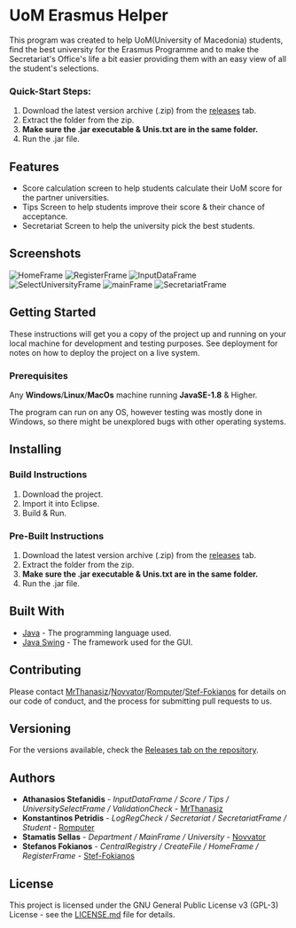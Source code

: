 
# UoM Erasmus Helper

This program was created to help UoM(University of Macedonia) students, find the best university for the Erasmus Programme and to make the Secretariat's Office's life a bit easier providing them with an easy view of all the student's selections.

### Quick-Start Steps:

1. Download the latest version archive (.zip) from the [releases](https://github.com/MrThanasiz/UoM-Erasmus-Helper/releases) tab.
2. Extract the folder from the zip.
3. **Make sure the .jar executable & Unis.txt are in the same folder.**
4. Run the .jar file.

## Features
* Score calculation screen to help students calculate their UoM score for the partner universities.
* Tips Screen to help students improve their score & their chance of acceptance.
* Secretariat Screen to help the university pick the best students.

## Screenshots

![HomeFrame](https://user-images.githubusercontent.com/8089997/59288947-9c254680-8c7d-11e9-864e-28ac08d16070.png)
![RegisterFrame](https://user-images.githubusercontent.com/8089997/59288942-9af41980-8c7d-11e9-82de-b19a164ec3b1.png)
![InputDataFrame](https://user-images.githubusercontent.com/8089997/59288946-9b8cb000-8c7d-11e9-8d76-c89fc1d6195c.png)
![SelectUniversityFrame](https://user-images.githubusercontent.com/8089997/59288949-9c254680-8c7d-11e9-88f7-eae7ead76a14.png)
![mainFrame](https://user-images.githubusercontent.com/8089997/59383589-dcadbe80-8d68-11e9-8b13-9f5c988e7c3a.png)
![SecretariatFrame](https://user-images.githubusercontent.com/8089997/59288940-9a5b8300-8c7d-11e9-841d-8711bc192059.png)




## Getting Started

These instructions will get you a copy of the project up and running on your local machine for development and testing purposes. See deployment for notes on how to deploy the project on a live system.


### Prerequisites

Any **Windows**/**Linux**/**MacOs** machine running **JavaSE-1.8** & Higher.

The program can run on any OS, however testing was mostly done in Windows, so there might be unexplored bugs with other operating systems.


## Installing

### Build Instructions

1.  Download the project.
2.  Import it into Eclipse.
3.  Build & Run.

### Pre-Built Instructions

1. Download the latest version archive (.zip) from the [releases](https://github.com/MrThanasiz/UoM-Erasmus-Helper/releases) tab.
2. Extract the folder from the zip.
3. **Make sure the .jar executable & Unis.txt are in the same folder.**
4. Run the .jar file.


## Built With

* [Java](https://en.wikipedia.org/wiki/Java_(programming_language)) - The programming language used.
* [Java Swing](https://en.wikipedia.org/wiki/Swing_(Java)) - The framework used for the GUI.

## Contributing

Please contact [MrThanasiz](https://github.com/MrThanasiz)/[Novvator](https://github.com/Novvator)/[Romputer](https://github.com/Romputer)/[Stef-Fokianos](https://github.com/Stef-fokianos) for details on our code of conduct, and the process for submitting pull requests to us.

## Versioning

For the versions available, check the [Releases tab on the repository](https://github.com/MrThanasiz/UoM-Erasmus-Helper/releases). 

## Authors

* **Athanasios Stefanidis** - *InputDataFrame / Score / Tips / UniversitySelectFrame / ValidationCheck* - [MrThanasiz](https://github.com/MrThanasiz/)
* **Konstantinos Petridis** - *LogRegCheck / Secretariat / SecretariatFrame / Student* - [Romputer](https://github.com/Romputer)
* **Stamatis Sellas** - *Department / MainFrame / University* - [Novvator](https://github.com/Novvator)
* **Stefanos Fokianos** - *CentralRegistry / CreateFile / HomeFrame / RegisterFrame* - [Stef-Fokianos](https://github.com/Stef-fokianos)


## License

This project is licensed under the GNU General Public License v3 (GPL-3) License - see the [LICENSE.md](LICENSE.md) file for details.
